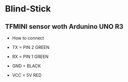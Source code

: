 # Blind-Stick

## TFMINI sensor woth Ardunino UNO R3

  * How to connect
 
   * TX = PIN 2 GREEN
   * RX = PIN 1 GREEN
   * GND = BLACK
   * VCC = 5V RED
